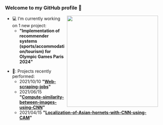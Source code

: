  ### Welcome to my GitHub profile 👋
<img align="right" width="300" height="300" src="https://user-images.githubusercontent.com/56866008/133479879-77c611ef-bb46-450c-afa6-c07fab814869.gif">
<!-- I'm a french student in the final year at the engineering school ENSEIRB-MATMECA. Here, you could find my personal and academic projects! I discovered artificial intelligence during an academic project and since that day, I keep working on it! :heart_eyes: -->


- :computer: I’m currently working on 1 new project:
    <!-- - **"Generation of realistic faces images using GANs and VAEs"** -->
    - **"Implementation of recommender systems (sports/accommodation/tourism) for Olympic Games Paris 2024"** 
<!-- - and the existant project **"[ChatBot](https://github.com/lbrejon/ChatBot)"** using NLP concepts. -->


- 🔭: Projects recently performed: 
    - 2021/10/10 **"[Web-scraping-jobs](https://github.com/lbrejon/Web-scraping-jobs)"**
    - 2021/06/15 **"[Compute-similarity-between-images-using-CNN](https://github.com/lbrejon/Compute-similarity-between-images-using-CNN)"**
    - 2021/04/15 **"[Localization-of-Asian-hornets-with-CNN-using-CAM](https://github.com/lbrejon/Localization-of-Asian-hornets-with-pre-trained-CNN)"**


<!-- - 💬 Please feel free to ask me about projects if there any issue or lack of information. -->

<!-- - :mag: I’m looking for an internship as a **Junior Data Scientist**, starting from February 2022 (5-6 months) in Europe either in **Ile-de-France** (France) or **abroad** (Switzerland, Luxembourg, Belgium, Netherlands, Denmark, Italy, Germany).

- 📝 Checkout my resume [FR](https://github.com/lbrejon/lbrejon/files/7773738/CV_BREJON_Louis.pdf) version  -->
<!-- - and [EN](https://github.com/lbrejon/lbrejon/files/7469953/Resume_BREJON_Louis.pdf) version. -->
 




<!--
**lbrejon/lbrejon** is a ✨ _special_ ✨ repository because its `README.md` (this file) appears on your GitHub profile.

Here are some ideas to get you started:

- 🔭 I’m currently working on ...
- 🌱 I’m currently learning ...
- 👯 I’m looking to collaborate on ...
- 🤔 I’m looking for help with ...
- 💬 Ask me about ...
- 📫 How to reach me: ...
- 😄 Pronouns: ...
- ⚡ Fun fact: ...


- 📫 How to reach me: https://www.linkedin.com/in/louisbrejon/
- louis.brejon.ia@gmail.com

-->
